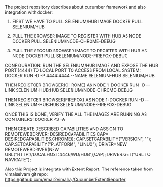 
The project repository describes about cucumber framework and also integration with docker:

1) FIRST WE HAVE TO PULL SELENIUM/HUB IMAGE
DOCKER PULL SELENIUM/HUB

2) PULL THE BROWSER IMAGE TO REGISTER WITH HUB AS NODE
DOCKER PULL SELENIUM/NODE-CHROME-DEBUG

3) PULL THE SECOND BROWSER IMAGE TO REGISTER WITH HUB AS NODE
DOCKER PULL SELENIUM/NODE-FIREFOX-DEBUG

CONFIGURATION:
RUN THE SELENIUM/HUB IMAGE AND EXPOSE THE HUB PORT (4444) TO LOCAL PORT TO ACCESS FROM LOCAL SYSTEM:
DOCKER RUN -D -P 4444:4444 --NAME SELENIUM-HUB SELENIUM/HUB

THEN REGISTGER BROWSER(CHROME) AS NODE 1:
 DOCKER RUN -D --LINK SELENIUM-HUB:HUB SELENIUM/NODE-CHROME-DEBUG

THEN REGISTGER BROWSER(FIREFOX) AS NODE 1: 
 DOCKER RUN -D --LINK SELENIUM-HUB:HUB SELENIUM/NODE-FIREFOX-DEBUG

ONCE THIS IS DONE, VERIFY THE ALL THE IMAGES ARE RUNNING AS CONTAINERS:
DOCKER PS -A

THEN CREATE DESCRIBED CAPABILITIES AND ASSIGN TO REMOTEWEBDRIVER:
DESIREDCAPABILITIES CAP=
DESIREDCAPABILITIES.CHROME();
            CAP.SETCAPABILITY("VERSION", "");
            CAP.SETCAPABILITY("PLATFORM", "LINUX");
            DRIVER=NEW REMOTEWEBDRIVER(NEW URL("HTTP://LOCALHOST:4446/WD/HUB"),CAP);
			DRIVER.GET("URL TO NAVIGATE");

Also this Project is integrate with Extent Report.
The reference taken from vimalselvam git repo: https://github.com/email2vimalraj/CucumberExtentReporter
